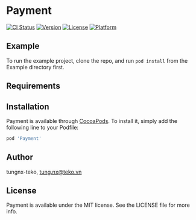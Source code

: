 # Payment

[![CI Status](https://img.shields.io/travis/tungnx-teko/Payment.svg?style=flat)](https://travis-ci.org/tungnx-teko/Payment)
[![Version](https://img.shields.io/cocoapods/v/Payment.svg?style=flat)](https://cocoapods.org/pods/Payment)
[![License](https://img.shields.io/cocoapods/l/Payment.svg?style=flat)](https://cocoapods.org/pods/Payment)
[![Platform](https://img.shields.io/cocoapods/p/Payment.svg?style=flat)](https://cocoapods.org/pods/Payment)

## Example

To run the example project, clone the repo, and run `pod install` from the Example directory first.

## Requirements

## Installation

Payment is available through [CocoaPods](https://cocoapods.org). To install
it, simply add the following line to your Podfile:

```ruby
pod 'Payment'
```

## Author

tungnx-teko, tung.nx@teko.vn

## License

Payment is available under the MIT license. See the LICENSE file for more info.
